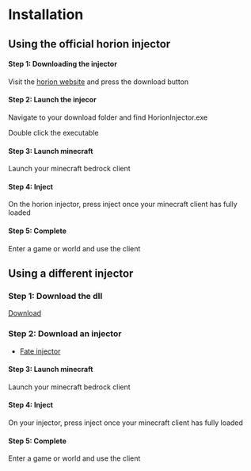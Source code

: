 # Installation

## Using the official horion injector

#### Step 1: Downloading the injector 

Visit the [horion website](https://horion.download) and press the download button

#### Step 2: Launch the injecor

Navigate to your download folder and find HorionInjector.exe

Double click the executable

#### Step 3: Launch minecraft 

Launch your minecraft bedrock client

#### Step 4: Inject

On the horion injector, press inject once your minecraft client has fully loaded

#### Step 5: Complete

Enter a game or world and use the client
 
## Using a different injector 

### Step 1: Download the dll

[Download](https://horion.download/dll)

### Step 2: Download an injector

  - [Fate injector](https://github.com/fligger/FateInjector/releases/tag/1.0)

#### Step 3: Launch minecraft 

Launch your minecraft bedrock client

#### Step 4: Inject

On your injector, press inject once your minecraft client has fully loaded

#### Step 5: Complete

Enter a game or world and use the client
